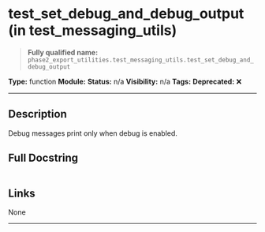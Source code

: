 # test_set_debug_and_debug_output (in test_messaging_utils)
> **Fully qualified name:** `phase2_export_utilities.test_messaging_utils.test_set_debug_and_debug_output`

**Type:** function
**Module:** 
**Status:** n/a
**Visibility:** n/a
**Tags:** 
**Deprecated:** ❌

---

## Description
Debug messages print only when debug is enabled.

## Full Docstring
```

```

## Links
None

---
